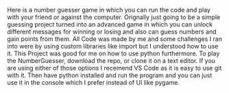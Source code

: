 Here is a number guesser game in which you can run the code and play with your friend or against the computer. Orignally just going to be a simple guessing project turned into an advanced game in which you can unlock different messages for winning or losing and also can guess numbers and gain points from them.
All Code was made by me and some challenges I ran into were by using custom libraries like import but I understood how to use it. This Project was good for me on how to use python furthermore. 
To play the NumberGuesser, download the repo, or clone it on a text editor. If you are using either of those options I recemend VS Code as it is easy to use git with it. Then have python installed and run the program and you can just use it in the console which I prefer instead of UI like pygame.
